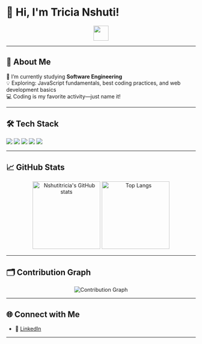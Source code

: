 # 👋 Hi, I'm Tricia Nshuti!

<p align="center">
  <img src="https://media.giphy.com/media/hvRJCLFzcasrR4ia7z/giphy.gif" width="40px">
</p>

---

## 🚀 About Me

🌱 I’m currently studying **Software Engineering**  
💡 Exploring: JavaScript fundamentals, best coding practices, and web development basics  
💻 Coding is my favorite activity—just name it!

---

## 🛠️ Tech Stack

<p>
  <img src="https://img.shields.io/badge/HTML5-E34F26?style=for-the-badge&logo=html5&logoColor=white"/>
  <img src="https://img.shields.io/badge/CSS3-1572B6?style=for-the-badge&logo=css3&logoColor=white"/>
  <img src="https://img.shields.io/badge/Tailwind_CSS-38B2AC?style=for-the-badge&logo=tailwind-css&logoColor=white"/>
  <img src="https://img.shields.io/badge/JavaScript-F7DF1E?style=for-the-badge&logo=javascript&logoColor=black"/>
  <img src="https://img.shields.io/badge/TypeScript-3178C6?style=for-the-badge&logo=typescript&logoColor=white"/>
</p>

---

## 📈 GitHub Stats

<p align="center">
  <img src="https://github-readme-stats.vercel.app/api?username=Nshutitricia&show_icons=true&theme=tokyonight" alt="Nshutitricia's GitHub stats" height="180"/>
  <img src="https://github-readme-stats.vercel.app/api/top-langs/?username=Nshutitricia&layout=compact&theme=tokyonight" alt="Top Langs" height="180"/>
</p>

---

## 🗂️ Contribution Graph

<p align="center">
  <img src="https://github-readme-activity-graph.vercel.app/graph?username=Nshutitricia&theme=tokyo-night" alt="Contribution Graph"/>
</p>

---

## 🌐 Connect with Me

- 💼 [LinkedIn](https://www.linkedin.com/in/nshuti-tricia-680173228/)

---

<!--
**Nshutitricia/Nshutitricia** is a ✨ special ✨ repository because its README.md appears on your GitHub profile.
-->
